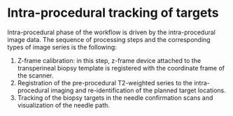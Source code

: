 # Intra-procedural tracking of targets

Intra-procedural phase of the workflow is driven by the intra-procedural image data. The sequence of processing steps and the corresponding types of image series is the following:
1. Z-frame calibration: in this step, z-frame device attached to the transperineal biopsy template is registered with the coordinate frame of the scanner.
2. Registration of the pre-procedural T2-weighted series to the intra-procedural imaging and re-identification of the planned target locations.
3. Tracking of the biopsy targets in the needle confirmation scans and visualization of the needle path.